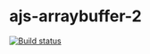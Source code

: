 # ajs-arraybuffer-2
[![Build status](https://ci.appveyor.com/api/projects/status/c0669bdxoyf8t81x?svg=true)](https://ci.appveyor.com/project/kassiopea-coder/ajs-arraybuffer-2)
